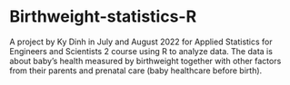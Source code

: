 # Birthweight-statistics-R

A project by Ky Dinh in July and August 2022 for Applied Statistics for Engineers and Scientists 2 course using R to analyze data. The data is about baby’s health measured by birthweight together with other factors from their parents and prenatal care (baby healthcare before birth).
